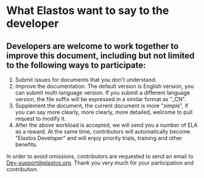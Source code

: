 # What Elastos want to say to the developer

## Developers are welcome to work together to improve this document, including but not limited to the following ways to participate:

1. Submit issues for documents that you don't understand.
2. Improve the documentation. The default version is English version, you can submit multi-language version. If you submit a different language version, the file suffix will be expressed in a similar format as "_CN".
3. Supplement the document, the current document is more "simple", if you can say more clearly, more clearly, more detailed, welcome to pull request to modify it.
4. After the above workload is accepted, we will send you a number of ELA as a reward. At the same time, contributors will automatically become "Elastos Developer" and will enjoy priority trials, training and other benefits.

In order to avoid omissions, contributors are requested to send an email to Dev-support@elastos.org. Thank you very much for your participation and contribution.
